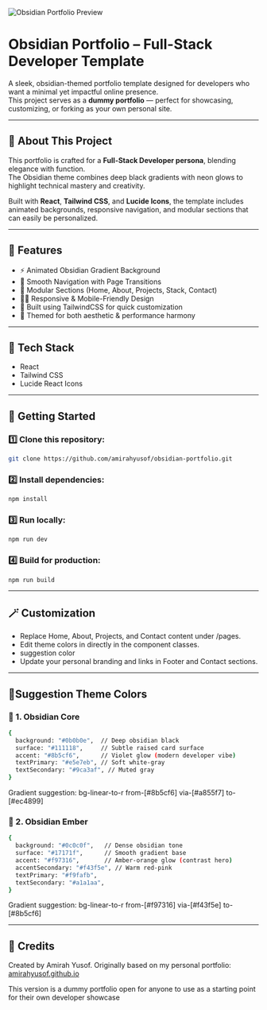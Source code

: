 ![Obsidian Portfolio Preview](./preview.png)

# Obsidian Portfolio – Full-Stack Developer Template

A sleek, obsidian-themed portfolio template designed for developers who want a minimal yet impactful online presence.  
This project serves as a **dummy portfolio** — perfect for showcasing, customizing, or forking as your own personal site.

---

## 🧠 About This Project

This portfolio is crafted for a **Full-Stack Developer persona**, blending elegance with function.  
The Obsidian theme combines deep black gradients with neon glows to highlight technical mastery and creativity.

Built with **React**, **Tailwind CSS**, and **Lucide Icons**, the template includes animated backgrounds, responsive navigation, and modular sections that can easily be personalized.

---

## 🌌 Features

- ⚡ Animated Obsidian Gradient Background  
- 🧭 Smooth Navigation with Page Transitions  
- 💼 Modular Sections (Home, About, Projects, Stack, Contact)  
- 🧑‍💻 Responsive & Mobile-Friendly Design  
- 🎨 Built using TailwindCSS for quick customization  
- 🔮 Themed for both aesthetic & performance harmony  

---

## 🧩 Tech Stack

- React  
- Tailwind CSS  
- Lucide React Icons  

---

## 🚀 Getting Started

### 1️⃣ Clone this repository:
```bash
git clone https://github.com/amirahyusof/obsidian-portfolio.git
```

### 2️⃣ Install dependencies:
```bash
npm install
```

### 3️⃣ Run locally:
```bash
npm run dev
```

### 4️⃣ Build for production:
```bash
npm run build
```
---

## 🪄 Customization

- Replace Home, About, Projects, and Contact content under /pages.
- Edit theme colors in directly in the component classes.
- suggestion color
- Update your personal branding and links in Footer and Contact sections.

---
## 🎨Suggestion Theme Colors
### 🌌 1. Obsidian Core
```bash
{
  background: "#0b0b0e",  // Deep obsidian black
  surface: "#111118",     // Subtle raised card surface
  accent: "#8b5cf6",      // Violet glow (modern developer vibe)
  textPrimary: "#e5e7eb", // Soft white-gray
  textSecondary: "#9ca3af", // Muted gray
}
```
Gradient suggestion:
bg-linear-to-r from-[#8b5cf6] via-[#a855f7] to-[#ec4899]

### 🌌 2. Obsidian Ember
```bash
{
  background: "#0c0c0f",   // Dense obsidian tone
  surface: "#17171f",      // Smooth gradient base
  accent: "#f97316",       // Amber-orange glow (contrast hero)
  accentSecondary: "#f43f5e", // Warm red-pink
  textPrimary: "#f9fafb",
  textSecondary: "#a1a1aa",
}
```
Gradient suggestion:
bg-linear-to-r from-[#f97316] via-[#f43f5e] to-[#8b5cf6]

---
## 🖤 Credits

Created by Amirah Yusof.
Originally based on my personal portfolio: [amirahyusof.github.io](https://amirahyusof.github.io/)

This version is a dummy portfolio open for anyone to use as a starting point for their own developer showcase
